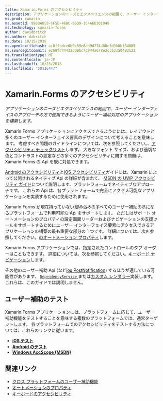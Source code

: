 ```yaml
---
title: Xamarin.Forms のアクセシビリティ
description: アプリケーションのニーズとエクスペリエンスの範囲で、ユーザー インターフェイスのアプローチの方で使用できるようにユーザー補助対応のアプリケーションを構築します。
ms.prod: xamarin
ms.assetid: 99B8A8E8-6F5E-46BC-9639-1C4A6D301049
ms.technology: xamarin-forms
author: davidbritch
ms.author: dabritch
ms.date: 10/15/2018
ms.openlocfilehash: ac0ffbdce6b0c55e8ad9d774d80e3d9b8bf84089
ms.sourcegitcommit: e268fd44422d0bbc7c944a678e2cc633a0493122
ms.translationtype: MT
ms.contentlocale: ja-JP
ms.lasthandoff: 10/25/2018
ms.locfileid: "50116447"
---
```

# <a name="xamarinforms-accessibility"></a>Xamarin.Forms のアクセシビリティ

_アプリケーションのニーズとエクスペリエンスの範囲で、ユーザー インターフェイスのアプローチの方で使用できるようにユーザー補助対応のアプリケーションを構築します。_

Xamarin.Forms アプリケーションにアクセスできるようにには、レイアウトと多くのユーザー インターフェイス要素のデザインについて考えることを意味します。 考慮すべき問題のガイドラインについては、次を参照してください。、[アクセシビリティ チェックリスト](~/cross-platform/app-fundamentals/accessibility.md)します。 大きなフォント サイズ、および適切な色とコントラストの設定などの多くのアクセシビリティに関する問題は、Xamarin.Forms の Api を既に対処できます。

[Android のアクセシビリティ](~/android/app-fundamentals/accessibility.md)と[iOS アクセシビリティ](~/ios/app-fundamentals/accessibility.md)ガイドには、Xamarin によって公開されるネイティブ Api の詳細が含まれて、 [MSDN の UWP アクセシビリティ ガイド](https://msdn.microsoft.com/windows/uwp/accessibility/basic-accessibility-information)について説明します、プラットフォームでネイティブなアプローチです。 これらの Api は、各プラットフォームで完全にアクセス可能なアプリケーションを実装するために使用されます。

Xamarin.Forms が現在持っていない*組み込み*のすべてのユーザー補助の基になるプラットフォームで利用可能な Api をサポートします。 ただしはサポート オートメーションのプロパティの設定画面リーダーおよびナビゲーションの支援ツールをサポートするためにユーザー インターフェイス要素にアクセスできるアプリケーションの構築の最も重要な部分の 1 つです。 詳細については、次を参照してください。[のオートメーション プロパティ](~/xamarin-forms/app-fundamentals/accessibility/automation-properties.md)します。

Xamarin.Forms アプリケーションでは、指定されたコントロールのタブ オーダーはこともできます。 詳細については、次を参照してください。[キーボード ナビゲーション](~/xamarin-forms/app-fundamentals/accessibility/keyboard.md)します。

その他のユーザー補助 Api (など[ios PostNotification](~/ios/app-fundamentals/accessibility.md)) するほうが適している可能性があります、 [ `DependencyService` ](~/xamarin-forms/app-fundamentals/dependency-service/index.md)または[カスタム レンダラー](~/xamarin-forms/app-fundamentals/custom-renderer/index.md)実装します。 これらは、このガイドでは説明しません。

## <a name="testing-accessibility"></a>ユーザー補助のテスト

Xamarin.Forms アプリケーションには、プラットフォームに応じて、ユーザー補助機能をテストすることを意味する複数のプラットフォームでは、通常ターゲットします。 各プラットフォームでのアクセシビリティをテストする方法については、これらのリンクに従います。

- [**iOS テスト**](~/ios/app-fundamentals/accessibility.md)
- [**Android のテスト**](~/android/app-fundamentals/accessibility.md)
- [**Windows AccScope (MSDN)**](https://msdn.microsoft.com/library/windows/desktop/dn433239)

## <a name="related-links"></a>関連リンク

- [クロス プラットフォームのユーザー補助機能](~/cross-platform/app-fundamentals/accessibility.md)
- [オートメーションのプロパティ](~/xamarin-forms/app-fundamentals/accessibility/automation-properties.md)
- [キーボードのアクセシビリティ](~/xamarin-forms/app-fundamentals/accessibility/keyboard.md)
